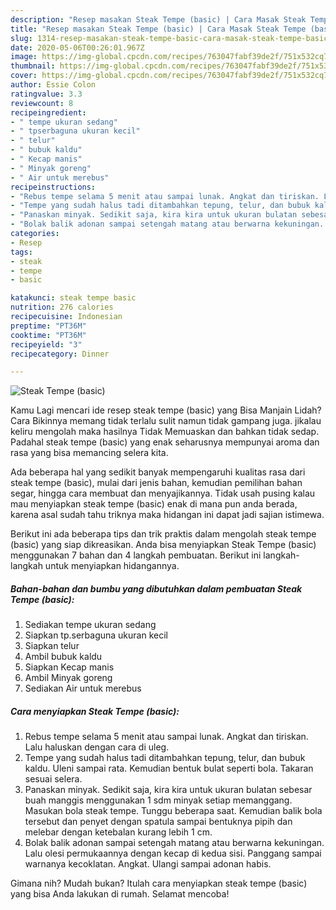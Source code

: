 ```yaml
---
description: "Resep masakan Steak Tempe (basic) | Cara Masak Steak Tempe (basic) Yang Paling Enak"
title: "Resep masakan Steak Tempe (basic) | Cara Masak Steak Tempe (basic) Yang Paling Enak"
slug: 1314-resep-masakan-steak-tempe-basic-cara-masak-steak-tempe-basic-yang-paling-enak
date: 2020-05-06T00:26:01.967Z
image: https://img-global.cpcdn.com/recipes/763047fabf39de2f/751x532cq70/steak-tempe-basic-foto-resep-utama.jpg
thumbnail: https://img-global.cpcdn.com/recipes/763047fabf39de2f/751x532cq70/steak-tempe-basic-foto-resep-utama.jpg
cover: https://img-global.cpcdn.com/recipes/763047fabf39de2f/751x532cq70/steak-tempe-basic-foto-resep-utama.jpg
author: Essie Colon
ratingvalue: 3.3
reviewcount: 8
recipeingredient:
- " tempe ukuran sedang"
- " tpserbaguna ukuran kecil"
- " telur"
- " bubuk kaldu"
- " Kecap manis"
- " Minyak goreng"
- " Air untuk merebus"
recipeinstructions:
- "Rebus tempe selama 5 menit atau sampai lunak. Angkat dan tiriskan. Lalu haluskan dengan cara di uleg."
- "Tempe yang sudah halus tadi ditambahkan tepung, telur, dan bubuk kaldu. Uleni sampai rata. Kemudian bentuk bulat seperti bola. Takaran sesuai selera."
- "Panaskan minyak. Sedikit saja, kira kira untuk ukuran bulatan sebesar buah manggis menggunakan 1 sdm minyak setiap memanggang. Masukan bola steak tempe. Tunggu beberapa saat. Kemudian balik bola tersebut dan penyet dengan spatula sampai bentuknya pipih dan melebar dengan ketebalan kurang lebih 1 cm."
- "Bolak balik adonan sampai setengah matang atau berwarna kekuningan. Lalu olesi permukaannya dengan kecap di kedua sisi. Panggang sampai warnanya kecoklatan. Angkat. Ulangi sampai adonan habis."
categories:
- Resep
tags:
- steak
- tempe
- basic

katakunci: steak tempe basic 
nutrition: 276 calories
recipecuisine: Indonesian
preptime: "PT36M"
cooktime: "PT36M"
recipeyield: "3"
recipecategory: Dinner

---
```



![Steak Tempe (basic)](https://img-global.cpcdn.com/recipes/763047fabf39de2f/751x532cq70/steak-tempe-basic-foto-resep-utama.jpg)

Kamu Lagi mencari ide resep steak tempe (basic) yang Bisa Manjain Lidah? Cara Bikinnya memang tidak terlalu sulit namun tidak gampang juga. jikalau keliru mengolah maka hasilnya Tidak Memuaskan dan bahkan tidak sedap. Padahal steak tempe (basic) yang enak seharusnya mempunyai aroma dan rasa yang bisa memancing selera kita.

Ada beberapa hal yang sedikit banyak mempengaruhi kualitas rasa dari steak tempe (basic), mulai dari jenis bahan, kemudian pemilihan bahan segar, hingga cara membuat dan menyajikannya. Tidak usah pusing kalau mau menyiapkan steak tempe (basic) enak di mana pun anda berada, karena asal sudah tahu triknya maka hidangan ini dapat jadi sajian istimewa.




Berikut ini ada beberapa tips dan trik praktis dalam mengolah steak tempe (basic) yang siap dikreasikan. Anda bisa menyiapkan Steak Tempe (basic) menggunakan 7 bahan dan 4 langkah pembuatan. Berikut ini langkah-langkah untuk menyiapkan hidangannya.

<!--inarticleads1-->

##### Bahan-bahan dan bumbu yang dibutuhkan dalam pembuatan Steak Tempe (basic):

1. Sediakan  tempe ukuran sedang
1. Siapkan  tp.serbaguna ukuran kecil
1. Siapkan  telur
1. Ambil  bubuk kaldu
1. Siapkan  Kecap manis
1. Ambil  Minyak goreng
1. Sediakan  Air untuk merebus




<!--inarticleads2-->

##### Cara menyiapkan Steak Tempe (basic):

1. Rebus tempe selama 5 menit atau sampai lunak. Angkat dan tiriskan. Lalu haluskan dengan cara di uleg.
1. Tempe yang sudah halus tadi ditambahkan tepung, telur, dan bubuk kaldu. Uleni sampai rata. Kemudian bentuk bulat seperti bola. Takaran sesuai selera.
1. Panaskan minyak. Sedikit saja, kira kira untuk ukuran bulatan sebesar buah manggis menggunakan 1 sdm minyak setiap memanggang. Masukan bola steak tempe. Tunggu beberapa saat. Kemudian balik bola tersebut dan penyet dengan spatula sampai bentuknya pipih dan melebar dengan ketebalan kurang lebih 1 cm.
1. Bolak balik adonan sampai setengah matang atau berwarna kekuningan. Lalu olesi permukaannya dengan kecap di kedua sisi. Panggang sampai warnanya kecoklatan. Angkat. Ulangi sampai adonan habis.




Gimana nih? Mudah bukan? Itulah cara menyiapkan steak tempe (basic) yang bisa Anda lakukan di rumah. Selamat mencoba!
